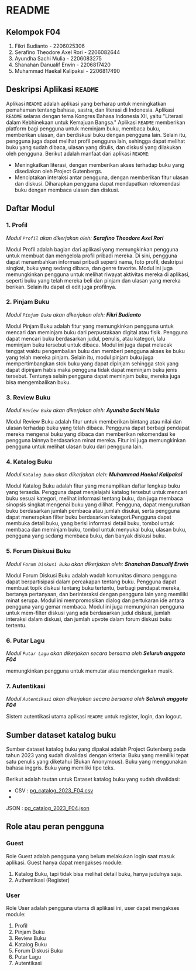 # README

## Kelompok F04

1. Fikri Budianto - 2206025306
2. Serafino Theodore Axel Rori - 2206082644
3. Ayundha Sachi Mulia - 2206083275
4. Shanahan Danualif Erwin - 2206817420
5. Muhammad Haekal Kalipaksi - 2206817490

## Deskripsi Aplikasi `README`

Aplikasi `README` adalah aplikasi yang berharap untuk meningkatkan pemahaman tentang bahasa, sastra, dan literasi di
Indonesia. Aplikasi `README` selaras dengan tema Kongres Bahasa Indonesia XII, yaitu "Literasi dalam Kebhinekaan untuk
Kemajuan Bangsa." Aplikasi `README` memberikan platform bagi pengguna untuk meminjam buku, membaca buku, memberikan
ulasan, dan berdiskusi buku dengan pengguna lain. Selain itu, pengguna juga dapat melihat profil pengguna lain, sehingga
dapat melihat buku yang sudah dibaca, ulasan yang ditulis, dan diskusi yang dilakukan oleh pengguna. Berikut adalah
manfaat dari aplikasi `README`:

- Meningkatkan literasi, dengan memberikan akses terhadap buku yang disediakan oleh Project Gutenbergs.
- Menciptakan interaksi antar pengguna, dengan memberikan fitur ulasan dan diskusi. Diharapkan pengguna dapat
  mendapatkan rekomendasi buku dengan membaca ulasan dan diskusi.

## Daftar Modul

### 1. Profil

*Modul `Profil` akan dikerjakan oleh: **Serafino Theodore Axel Rori***

Modul Profil adalah bagian dari aplikasi yang memungkinkan pengguna untuk membuat dan mengelola profil pribadi mereka.
Di sini, pengguna dapat menambahkan informasi pribadi seperti nama, foto profil, deskripsi singkat, buku yang sedang
dibaca, dan genre favorite. Modul ini juga memungkinkan pengguna untuk melihat riwayat aktivitas mereka di aplikasi,
seperti buku yang telah mereka beli dan pinjam dan ulasan yang mereka berikan. Selain itu dapat di edit juga profilnya.

### 2. Pinjam Buku

*Modul `Pinjam Buku` akan dikerjakan oleh: **Fikri Budianto***

Modul Pinjam Buku adalah fitur yang memungkinkan pengguna untuk mencari dan meminjam buku dari perpustakaan digital atau
fisik. Pengguna dapat mencari buku berdasarkan judul, penulis, atau kategori, lalu meminjam buku tersebut untuk dibaca.
Modul ini juga dapat melacak tenggat waktu pengembalian buku dan memberi pengguna akses ke buku yang telah mereka
pinjam. Selain itu, modul pinjam buku juga mempertimbangkan stok buku yang dapat dipinjam sehingga stok yang dapat
dipinjam habis maka pengguna tidak dapat meminjam buku jenis tersebut. Tentunya selain pengguna dapat meminjam buku,
mereka juga bisa mengembalikan buku.

### 3. Review Buku

*Modul `Review Buku` akan dikerjakan oleh: **Ayundha Sachi Mulia***

Modul Review Buku adalah fitur untuk memberikan bintang atau nilai dan ulasan terhadap buku yang telah dibaca. Pengguna
dapat berbagi pendapat mereka mengenai buku yang dibaca dan memberikan rekomendasi ke pengguna lainnya berdasarkan minat
mereka. Fitur ini juga memungkinkan pengguna untuk melihat ulasan buku dari pengguna lain.

### 4. Katalog Buku

*Modul `Katalog Buku` akan dikerjakan oleh: **Muhammad Haekal Kalipaksi***

Modul Katalog Buku adalah fitur yang menampilkan daftar lengkap buku yang tersedia. Pengguna dapat menjelajahi katalog
tersebut untuk mencari buku sesuai kategori, melihat informasi tentang buku, dan juga membaca sinopsis singkat mengenai
buku yang dilihat. Pengguna, dapat mengurutkan buku berdasarkan jumlah pembaca atau jumlah disukai, serta pengguna dapat
menerapkan filter buku berdasarkan kategori.Pengguna dapat membuka detail buku, yang berisi informasi detail buku,
tombol untuk membaca dan meminjam buku, tombol untuk menyukai buku, ulasan buku, pengguna yang sedang membaca buku, dan
banyak diskusi buku.

### 5. Forum Diskusi Buku

*Modul `Forum Diskusi Buku` akan dikerjakan oleh: **Shanahan Danualif Erwin***

Modul Forum Diskusi Buku adalah wadah komunitas dimana pengguna dapat berpartisipasi dalam percakapan tentang buku.
Pengguna dapat membuat topik diskusi tentang buku tertentu, berbagi pendapat mereka, bertanya pertanyaan, dan
berinteraksi dengan pengguna lain yang memiliki minat serupa. Modul ini mempromosikan dialog dan pertukaran ide antara
pengguna yang gemar membaca. Modul ini juga memungkinan pengguna untuk mem-filter diskusi yang ada berdasarkan judul
diskusi, jumlah interaksi dalam diskusi, dan jumlah upvote dalam forum diskusi buku tertentu.

### 6. Putar Lagu

*Modul `Putar Lagu` akan dikerjakan secara bersama oleh **Seluruh anggota F04***

memungkinkan pengguna untuk memutar atau mendengarkan musik.

### 7. Autentikasi

*Modul `Autentikasi` akan dikerjakan secara bersama oleh **Seluruh anggota F04***

Sistem autentikasi utama aplikasi `README` untuk register, login, dan logout.

## Sumber dataset katalog buku

Sumber dataset katalog buku yang dipakai adalah Project Gutenberg pada tahun 2023 yang sudah divalidasi dengan kriteria:
Buku yang memiliki tepat satu penulis yang diketahui (Bukan Anonymous).
Buku yang menggunakan bahasa inggris.
Buku yang memiliki tipe teks.

Berikut adalah tautan untuk Dataset katalog buku yang sudah divalidasi:

- CSV    : [pg_catalog_2023_F04.csv](https://drive.google.com/file/d/1cjD7FjjnnaZwMqWoGEQ87otuo28jNluj/view?usp=sharing)
-
JSON    : [pg_catalog_2023_F04.json](https://drive.google.com/file/d/11IAON9xykmFxcgPN8nAtMAjqrGROxbJ4/view?usp=sharing)

## Role atau peran pengguna

### Guest

Role Guest adalah pengguna yang belum melakukan login saat masuk aplikasi. Guest hanya dapat mengakses module:

1. Katalog Buku, tapi tidak bisa melihat detail buku, hanya judulnya saja.
2. Authentikasi (Register)

### User

Role User adalah pengguna utama di aplikasi ini, user dapat mengakses module:

1. Profil
2. Pinjam Buku
3. Review Buku
4. Katalog Buku
5. Forum Diskusi Buku
6. Putar Lagu
7. Autentikasi


